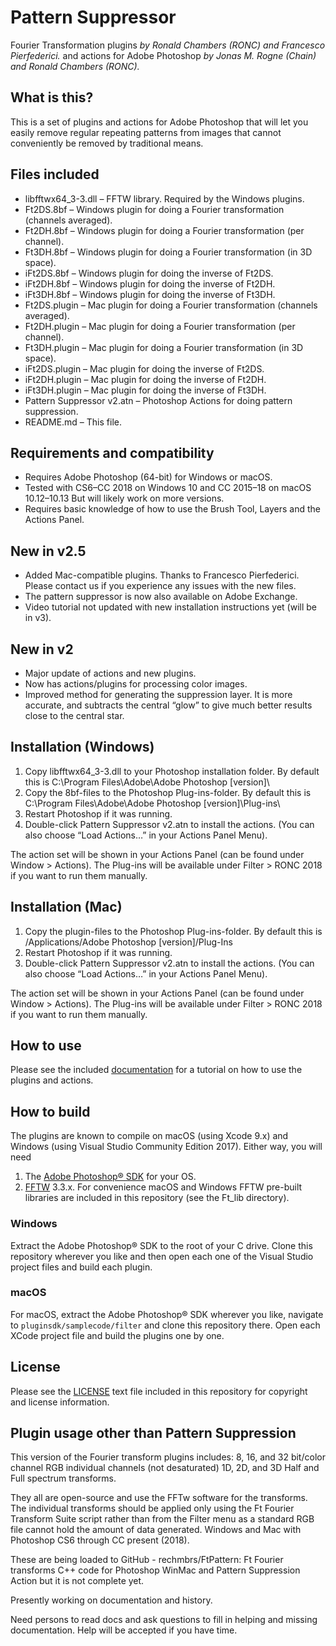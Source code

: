 # Pattern Suppressor
Fourier Transformation plugins _by Ronald Chambers (RONC) and Francesco Pierfederici._
and actions for Adobe Photoshop _by Jonas M. Rogne (Chain) and Ronald Chambers (RONC)._ 

## What is this? 
This is a set of plugins and actions for Adobe Photoshop that will let you easily remove regular repeating patterns from images that cannot conveniently be removed by traditional means.


## Files included
* libfftwx64_3-3.dll – FFTW library. Required by the Windows plugins.
* Ft2DS.8bf – Windows plugin for doing a Fourier transformation (channels averaged).
* Ft2DH.8bf – Windows plugin for doing a Fourier transformation (per channel).
* Ft3DH.8bf – Windows plugin for doing a Fourier transformation (in 3D space).
* iFt2DS.8bf – Windows plugin for doing the inverse of Ft2DS.
* iFt2DH.8bf – Windows plugin for doing the inverse of Ft2DH.
* iFt3DH.8bf – Windows plugin for doing the inverse of Ft3DH.
* Ft2DS.plugin – Mac plugin for doing a Fourier transformation (channels averaged).
* Ft2DH.plugin – Mac plugin for doing a Fourier transformation (per channel).
* Ft3DH.plugin – Mac plugin for doing a Fourier transformation (in 3D space).
* iFt2DS.plugin – Mac plugin for doing the inverse of Ft2DS.
* iFt2DH.plugin – Mac plugin for doing the inverse of Ft2DH.
* iFt3DH.plugin – Mac plugin for doing the inverse of Ft3DH.
* Pattern Suppressor v2.atn – Photoshop Actions for doing pattern suppression.
* README.md – This file.


## Requirements and compatibility
* Requires Adobe Photoshop (64-bit) for Windows or macOS.
* Tested with CS6–CC 2018 on Windows 10 and CC 2015–18 on macOS 10.12–10.13
But will likely work on more versions.
* Requires basic knowledge of how to use the Brush Tool, Layers and the Actions Panel.


## New in v2.5
   * Added Mac-compatible plugins. Thanks to Francesco Pierfederici. 
Please contact us if you experience any issues with the new files.
   * The pattern suppressor is now also available on Adobe Exchange.
   * Video tutorial not updated with new installation instructions yet (will be in v3).


## New in v2
 * Major update of actions and new plugins.
 * Now has actions/plugins for processing color images.
 * Improved method for generating the suppression layer. It is more accurate, and subtracts the central “glow” to give much better results close to the central star.


## Installation (Windows)
 1. Copy libfftwx64_3-3.dll to your Photoshop installation folder. By default this is 
C:\Program Files\Adobe\Adobe Photoshop [version]\
 2. Copy the 8bf-files to the Photoshop Plug-ins-folder. By default this is
C:\Program Files\Adobe\Adobe Photoshop [version]\Plug-ins\
 3. Restart Photoshop if it was running.
 4. Double-click Pattern Suppressor v2.atn to install the actions.
(You can also choose “Load Actions…” in your Actions Panel Menu).

The action set will be shown in your Actions Panel (can be found under Window > Actions).
The Plug-ins will be available under Filter > RONC 2018 if you want to run them manually.


## Installation (Mac)
 1. Copy the plugin-files to the Photoshop Plug-ins-folder. By default this is
/Applications/Adobe Photoshop [version]/Plug-Ins
 2. Restart Photoshop if it was running.
 3. Double-click Pattern Suppressor v2.atn to install the actions.
(You can also choose “Load Actions…” in your Actions Panel Menu).

The action set will be shown in your Actions Panel (can be found under Window > Actions).
The Plug-ins will be available under Filter > RONC 2018 if you want to run them manually.


## How to use

Please see the included [documentation](http://htmlpreview.github.com/?https://github.com/rechmbrs/FtPattern/blob/master/Ft/Docs/index.html) for a tutorial on how to use the plugins and actions.


## How to build

The plugins are known to compile on macOS (using Xcode 9.x) and Windows (using Visual Studio Community Edition 2017). Either way, you will need 

 1. The [Adobe Photoshop® SDK](https://www.adobe.com/devnet/photoshop/sdk/eula.html) for your OS.
 2. [FFTW](http://www.fftw.org) 3.3.x. For convenience macOS and Windows FFTW pre-built libraries are included in this repository (see the Ft_lib directory).

### Windows
 
Extract the Adobe Photoshop® SDK to the root of your C drive. Clone this repository wherever you like and then open each one of the Visual Studio project files and build each plugin.
 
 
### macOS

For macOS, extract the Adobe Photoshop® SDK wherever you like, navigate to ```pluginsdk/samplecode/filter``` and clone this repository there. Open each XCode project file and build the plugins one by one.


## License

Please see the [LICENSE](LICENSE) text file included in this repository for copyright and license information.

## Plugin usage other than Pattern Suppression
This version of the Fourier transform plugins includes:
  8, 16, and 32 bit/color channel
  RGB individual channels (not desaturated)
  1D, 2D, and 3D Half and Full spectrum transforms. 

They all are open-source and use the FFTw software for the transforms.  The individual transforms should be applied only using the Ft  Fourier Transform Suite script rather than from the Filter menu as a standard RGB file cannot hold the amount of data generated.   Windows and Mac with Photoshop CS6 through CC present (2018).

These are being loaded to   GitHub - rechmbrs/FtPattern: Ft Fourier transforms C++ code for Photoshop WinMac and Pattern Suppression Action    but it is not complete yet.  

Presently working on documentation and history.  

Need persons to read docs and ask questions to fill in helping and missing documentation.  Help will be accepted if you have time.
